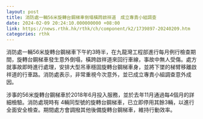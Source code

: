 ```yaml
---
layout: post
title: 消防處一輛56米旋轉台鋼梯車倒塌橫跨啟祥道　成立專責小組調查
date: 2024-02-09 20:24:10.000000000 +08:00
link: https://news.rthk.hk/rthk/ch/component/k2/1739897-20240209.htm
categories: rthk
---
```


消防處一輛56米旋轉台鋼梯車下午約3時半，在九龍灣工程部進行每月例行檢查期間，旋轉台鋼梯車發生意外倒塌，橫跨啟祥道來回行車線，事故中無人受傷。處方就事故即時進行處理，安排大型吊車穩固旋轉台鋼梯車身，並將下墜的梯臂移離啟祥道的行車路。消防處表示，非常重視今次意外，並已成立專責小組調查意外成因。

涉事的56米旋轉台鋼梯車於2018年6月投入服務，並於去年11月通過每4個月的詳細檢驗。消防處現時有 4輛同型號的旋轉台鋼梯車，已立即停用其餘3輛，以進行全面安全檢查。期間處方會調撥其他後備旋轉台鋼梯車，維持行動效率。
